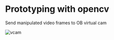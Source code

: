 # Prototyping with opencv

Send manipulated video frames to OB virtual cam

![vcam](https://github.com/user-attachments/assets/272fd3f2-8d92-4bc8-a011-327f91c9471c)

